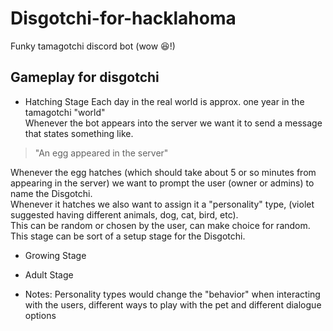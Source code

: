# Disgotchi-for-hacklahoma 
Funky tamagotchi discord bot (wow 😆!)  

## Gameplay for disgotchi  
* Hatching Stage
Each day in the real world is approx. one year in the tamagotchi "world"  
Whenever the bot appears into the server we want it to send a message that states something like.  
> "An egg appeared in the server"  
    
Whenever the egg hatches (which should take about 5 or so minutes from appearing in the server) we want to prompt the user (owner or admins)
to name the Disgotchi.  
Whenever it hatches we also want to assign it a "personality" type, (violet suggested having different animals, dog, cat, bird, etc).  
This can be random or chosen by the user, can make choice for random.  
This stage can be sort of a setup stage for the Disgotchi.  
* Growing Stage  
* Adult Stage  
  
* Notes: 
Personality types would change the "behavior" when interacting with the users, different ways to play with the pet and different dialogue options  